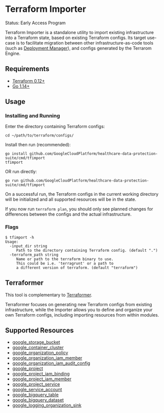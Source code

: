 # Terraform Importer

Status: Early Access Program

Terraform Importer is a standalone utility to import existing infrastructure
into a Terraform state, based on existing Terraform configs. Its target use-case
is to facilitate migration between other infrastructure-as-code tools (such as
[Deployment Manager](https://cloud.google.com/deployment-manager)), and configs
generated by the Terrarom Engine.

## Requirements

- [Terraform 0.12+](https://www.terraform.io/downloads.html)
- [Go 1.14+](https://golang.org/dl/)

## Usage

### Installing and Running

Enter the directory containing Terraform configs:

```shell
cd ~/path/to/terraform/configs/
```

Install then run (recommended):

```shell
go install github.com/GoogleCloudPlatform/healthcare-data-protection-suite/cmd/tfimport
tfimport
```

OR run directly:

```shell
go run github.com/GoogleCloudPlatform/healthcare-data-protection-suite/cmd/tfimport
```

On a successful run, the Terraform configs in the current working directory
will be initialized and all supported resources will be in the state.

If you now run `terraform plan`, you should only see planned changes for
differences between the configs and the actual infrastructure.

### Flags

```shell
$ tfimport -h
Usage:
  -input_dir string
     Path to the directory containing Terraform config. (default ".")
  -terraform_path string
     Name or path to the terraform binary to use.
     This could be i.e. 'terragrunt' or a path to
     a different version of terraform. (default "terraform")
```

## Terraformer

This tool is complementary to
[Terraformer](https://github.com/GoogleCloudPlatform/terraformer).

Terraformer focuses on generating new Terraform configs from existing
infrastructure, while the Importer allows you to define and organize your own
Terraform configs, including importing resources from within modules.

## Supported Resources

- [google_storage_bucket](https://www.terraform.io/docs/providers/google/r/storage_bucket.html)
- [google_container_cluster](https://www.terraform.io/docs/providers/google/r/container_cluster.html)
- [google_organization_policy](https://www.terraform.io/docs/providers/google/r/google_organization_policy.html)
- [google_organization_iam_member](https://www.terraform.io/docs/providers/google/r/google_organization_iam_member.html)
- [google_organization_iam_audit_config](https://www.terraform.io/docs/providers/google/r/google_organization_iam_audit_config.html)
- [google_project](https://www.terraform.io/docs/providers/google/r/google_project.html)
- [google_project_iam_binding](https://www.terraform.io/docs/providers/google/r/google_project_iam.html#google_project_iam_binding-1)
- [google_project_iam_member](https://www.terraform.io/docs/providers/google/r/google_project_iam.html#google_project_iam_member-1)
- [google_project_service](https://www.terraform.io/docs/providers/google/r/google_project_service.html)
- [google_service_account](https://www.terraform.io/docs/providers/google/r/google_service_account.html)
- [google_bigquery_table](https://www.terraform.io/docs/providers/google/r/bigquery_table.html)
- [google_bigquery_dataset](https://www.terraform.io/docs/providers/google/r/bigquery_dataset.html)
- [google_logging_organization_sink](https://www.terraform.io/docs/providers/google/r/logging_organization_sink.html)
